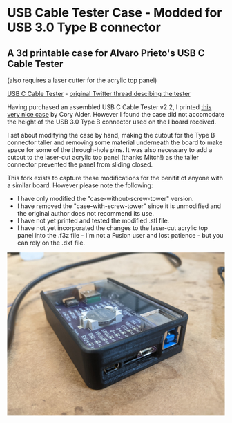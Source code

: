 # USB Cable Tester Case - Modded for USB 3.0 Type B connector

## A 3d printable case for Alvaro Prieto's USB C Cable Tester

(also requires a laser cutter for the acrylic top panel)

[USB C Cable Tester](https://github.com/alvarop/usb_c_cable_tester) - [original Twitter thread descibing the tester](https://twitter.com/alvaroprieto/status/1594036248481771520)

Having purchased an assembled USB C Cable Tester v2.2, I printed [this very nice case](https://github.com/coryalder/usb-c-tester-case) by Cory Alder. However I found the case did not accomodate the height of the USB 3.0 Type B connector used on the I board received.

I set about modifying the case by hand, making the cutout for the Type B connector taller and removing some material underneath the board to make space for some of the through-hole pins. It was also necessary to add a cutout to the laser-cut acrylic top panel (thanks Mitch!) as the taller connector prevented the panel from sliding closed.

This fork exists to capture these modifications for the benifit of anyone with a similar board. However please note the following:
- I have only modified the "case-without-screw-tower" version.
- I have removed the "case-with-screw-tower" since it is unmodified and the original author does not recommend its use.
- I have not yet printed and tested the modified .stl file.
- I have not yet incorporated the changes to the laser-cut acrylic top panel into the .f3z file - I'm not a Fusion user and lost patience - but you can rely on the .dxf file.


![front view of the case](images/modded_case.jpg)
